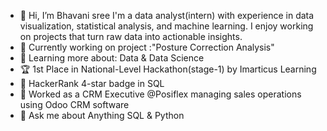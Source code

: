 - 👋 Hi, I’m Bhavani sree
I'm a data analyst(intern) with experience in data visualization, statistical analysis, and machine learning. I enjoy working on projects that turn raw data into actionable insights.
- 🔭 Currently working on project :"Posture Correction Analysis"
- 🌱 Learning more about: Data & Data Science
- 🏆 1st Place in National-Level Hackathon(stage-1) by Imarticus Learning
- 🌟 HackerRank 4-star badge in SQL
- 💼 Worked as a CRM Executive @Posiflex managing sales operations using Odoo CRM software
- 💬 Ask me about Anything SQL & Python
